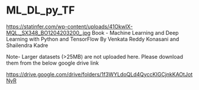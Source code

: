 # ML_DL_py_TF

https://statinfer.com/wp-content/uploads/41OkwIX-MQL._SX348_BO1204203200_.jpg
Book - Machine Learning and Deep Learning with Python and TensorFlow
By Venkata Reddy Konasani and Shailendra Kadre

Note- Larger datasets (>25MB) are not uploaded here. Please download them from the below google drive link

https://drive.google.com/drive/folders/1f3WYLdoQLd4QyccKIGCjnkKAOtJotNyR
